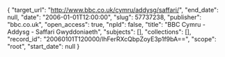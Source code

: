 {
  "target_url": "http://www.bbc.co.uk/cymru/addysg/saffari/", 
  "end_date": null, 
  "date": "2006-01-01T12:00:00", 
  "slug": 57737238, 
  "publisher": "bbc.co.uk", 
  "open_access": true, 
  "npld": false, 
  "title": "BBC Cymru - Addysg - Saffari Gwyddoniaeth", 
  "subjects": [], 
  "collections": [], 
  "record_id": "20060101T120000/lhFerRXcQbpZoyE3p1f9bA==", 
  "scope": "root", 
  "start_date": null
}

